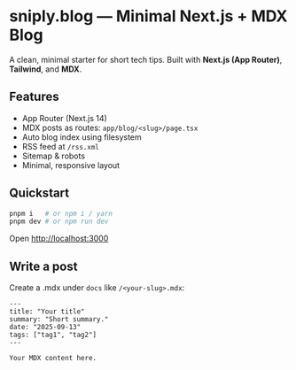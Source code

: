 # sniply.blog — Minimal Next.js + MDX Blog

A clean, minimal starter for short tech tips. Built with **Next.js (App Router)**, **Tailwind**, and **MDX**.

## Features

- App Router (Next.js 14)
- MDX posts as routes: `app/blog/<slug>/page.tsx`
- Auto blog index using filesystem
- RSS feed at `/rss.xml`
- Sitemap & robots
- Minimal, responsive layout

## Quickstart

```bash
pnpm i   # or npm i / yarn
pnpm dev # or npm run dev
```

Open <http://localhost:3000>

## Write a post

Create a .mdx under `docs` like `/<your-slug>.mdx`:

```mdx
---
title: "Your title"
summary: "Short summary."
date: "2025-09-13"
tags: ["tag1", "tag2"]
---

Your MDX content here.
```
